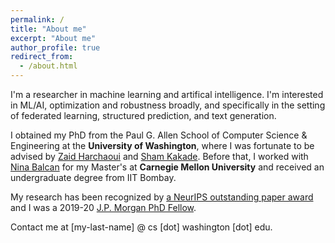 ```yaml
---
permalink: /
title: "About me"
excerpt: "About me"
author_profile: true
redirect_from: 
  - /about.html
---
```


I'm a researcher in machine learning and artifical intelligence. I'm interested in ML/AI, optimization and robustness broadly, and specifically in the setting of federated learning, structured prediction, and text generation.

I obtained my PhD from the Paul G. Allen School of Computer Science & Engineering at the **University of Washington**,
where I was fortunate to be advised by [Zaid Harchaoui](http://faculty.washington.edu/zaid/) and [Sham Kakade](https://sham.seas.harvard.edu/).
Before that, I worked with [Nina Balcan](http://www.cs.cmu.edu/~ninamf/) for my Master's at **Carnegie Mellon University** and received an undergraduate degree from IIT Bombay.

My research has been recognized by [a NeurIPS outstanding paper award](https://news.cs.washington.edu/2022/02/28/allen-school-and-ai2-researchers-paint-the-neurips-conference-mauve-and-take-home-an-outstanding-paper-award/) and I was a 2019-20 [J.P. Morgan PhD Fellow](https://www.jpmorgan.com/country/US/en/technology/ai/awards/phd-fellowship-award-recipients).

Contact me at [my-last-name] @ cs [dot] washington [dot] edu.
